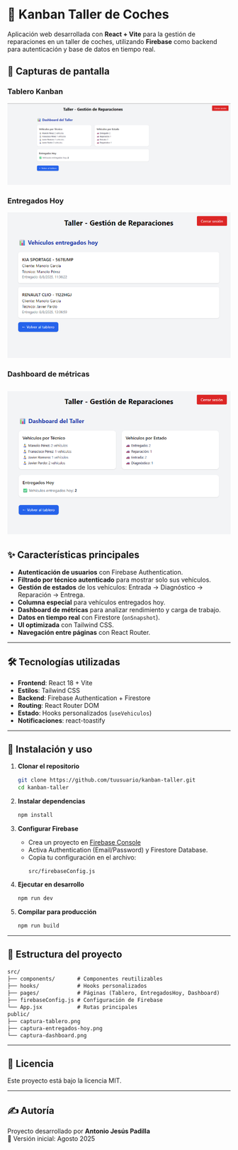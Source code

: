 # 🚗 Kanban Taller de Coches

Aplicación web desarrollada con **React + Vite** para la gestión de reparaciones en un taller de coches, utilizando **Firebase** como backend para autenticación y base de datos en tiempo real.

## 📸 Capturas de pantalla

### Tablero Kanban
![Tablero Kanban](/public/captura-tablero.png)

### Entregados Hoy
![Entregados Hoy](/public/captura-entregados-hoy.png)

### Dashboard de métricas
![Dashboard](/public/captura-dashboard.png)
---

## ✨ Características principales

- **Autenticación de usuarios** con Firebase Authentication.
- **Filtrado por técnico autenticado** para mostrar solo sus vehículos.
- **Gestión de estados** de los vehículos: Entrada → Diagnóstico → Reparación → Entrega.
- **Columna especial** para vehículos entregados hoy.
- **Dashboard de métricas** para analizar rendimiento y carga de trabajo.
- **Datos en tiempo real** con Firestore (`onSnapshot`).
- **UI optimizada** con Tailwind CSS.
- **Navegación entre páginas** con React Router.

---

## 🛠️ Tecnologías utilizadas

- **Frontend**: React 18 + Vite
- **Estilos**: Tailwind CSS
- **Backend**: Firebase Authentication + Firestore
- **Routing**: React Router DOM
- **Estado**: Hooks personalizados (`useVehiculos`)
- **Notificaciones**: react-toastify

---

## 🚀 Instalación y uso

1. **Clonar el repositorio**
   ```bash
   git clone https://github.com/tuusuario/kanban-taller.git
   cd kanban-taller
   ```

2. **Instalar dependencias**
   ```bash
   npm install
   ```

3. **Configurar Firebase**
   - Crea un proyecto en [Firebase Console](https://console.firebase.google.com/)
   - Activa Authentication (Email/Password) y Firestore Database.
   - Copia tu configuración en el archivo:
     ```
     src/firebaseConfig.js
     ```

4. **Ejecutar en desarrollo**
   ```bash
   npm run dev
   ```

5. **Compilar para producción**
   ```bash
   npm run build
   ```

---

## 📂 Estructura del proyecto

```
src/
├── components/       # Componentes reutilizables
├── hooks/            # Hooks personalizados
├── pages/            # Páginas (Tablero, EntregadosHoy, Dashboard)
├── firebaseConfig.js # Configuración de Firebase
└── App.jsx           # Rutas principales
public/
├── captura-tablero.png
├── captura-entregados-hoy.png
└── captura-dashboard.png
```

---

## 📄 Licencia

Este proyecto está bajo la licencia MIT.

---

## ✍️ Autoría

Proyecto desarrollado por **Antonio Jesús Padilla**  
📅 Versión inicial: Agosto 2025  
